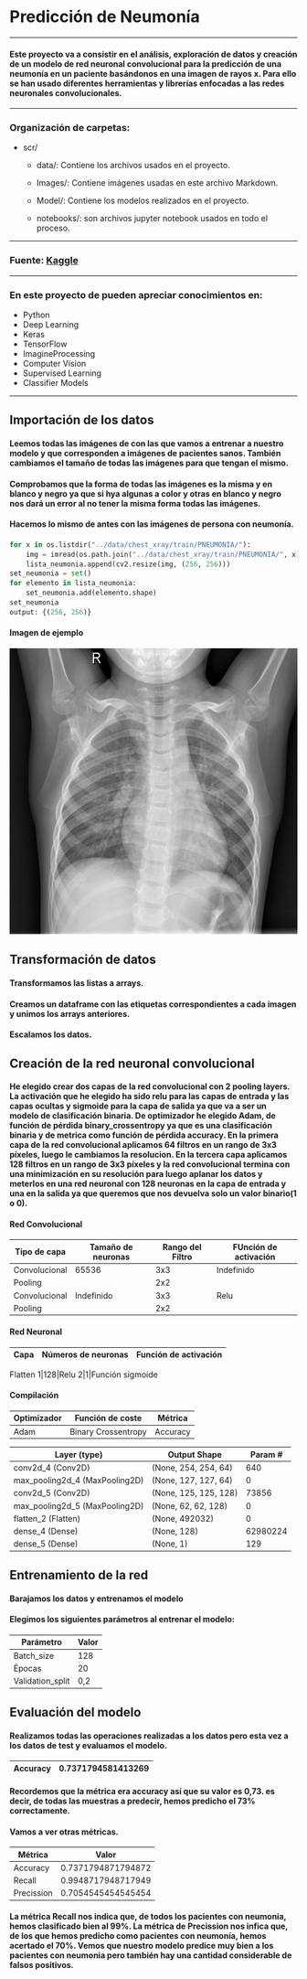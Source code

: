 # **Predicción de Neumonía**

-----
#### Este proyecto va a consistir en el análisis, exploración de datos y creación de un modelo de red neuronal convolucional para la predicción de una neumonía en un paciente basándonos en una imagen de rayos x. Para ello se han usado diferentes herramientas y librerías enfocadas a las redes neuronales convolucionales.



-----

### Organización de carpetas: 

* scr/
    * data/: Contiene los archivos usados en el proyecto.
    
    * Images/: Contiene imágenes usadas en este archivo Markdown.

    * Model/: Contiene los modelos realizados en el proyecto.

    * notebooks/: son archivos jupyter notebook usados en todo el proceso.

------

### Fuente: [Kaggle](https://www.kaggle.com/datasets/paultimothymooney/chest-xray-pneumonia)

------

### En este proyecto de pueden apreciar conocimientos en:

* Python
* Deep Learning
* Keras
* TensorFlow
* ImagineProcessing
* Computer Vision
* Supervised Learning
* Classifier Models

------

## **Importación de los datos**

#### Leemos todas las imágenes de con las que vamos a entrenar a nuestro modelo y que corresponden a imágenes de pacientes sanos. También cambiamos el tamaño de todas las imágenes para que tengan el mismo.

#### Comprobamos que la forma de todas las imágenes es la misma y en blanco y negro ya que si hya algunas a color y otras en blanco y negro nos dará un error al no tener la misma forma todas las imágenes.

#### Hacemos lo mismo de antes con las imágenes de persona con neumonía.
```py
for x in os.listdir("../data/chest_xray/train/PNEUMONIA/"):
    img = imread(os.path.join("../data/chest_xray/train/PNEUMONIA/", x),as_gray=True)
    lista_neumonia.append(cv2.resize(img, (256, 256)))
set_neumonia = set()
for elemento in lista_neumonia:
    set_neumonia.add(elemento.shape)
set_neumonia
output: {(256, 256)}
```
#### Imagen de ejemplo

<img src="src/data/chest_xray/train/NORMAL/IM-0115-0001.jpeg"  width="600" height="500">

## Transformación de datos
#### Transformamos las listas a arrays.

#### Creamos un dataframe con las etiquetas correspondientes a cada imagen y unimos los arrays anteriores.
#### Escalamos los datos.

## Creación de la red neuronal convolucional
#### He elegido crear dos capas de la red convolucional con 2 pooling layers. La activación que he elegido ha sido relu para las capas de entrada y las capas ocultas y sigmoide para la capa de salida ya que va a ser un modelo de clasificación binaria. De optimizador he elegido Adam, de función de pérdida binary_crossentropy ya que es una clasificación binaria y de metrica como función de pérdida accuracy. En la primera capa de la red convolucional aplicamos 64 filtros en un rango de 3x3 píxeles, luego le cambiamos la resolucion. En la tercera capa aplicamos 128 filtros en un rango de 3x3 píxeles y la red convolucional termina con una minimización en su resolución para luego aplanar los datos y meterlos en una red neuronal con 128 neuronas en la capa de entrada y una en la salida ya que queremos que nos devuelva solo un valor binario(1 o 0).

#### Red Convolucional
Tipo de capa|Tamaño de neuronas|Rango del Filtro|FUnción de activación
-----|-----|----|---
Convolucional|65536|3x3|Indefinido
Pooling||2x2|
Convolucional|Indefinido|3x3|Relu
Pooling||2x2|

#### Red Neuronal
Capa| Números de neuronas| Función de activación
------|-----|------
Flatten
1|128|Relu
2|1|Función sigmoide
#### Compilación
Optimizador| Función de coste| Métrica
---|---|---
Adam|Binary Crossentropy| Accuracy

 Layer (type)          |      Output Shape        |      Param #   
---|----|-----
conv2d_4 (Conv2D)      |     (None, 254, 254, 64)  |    640       
max_pooling2d_4 (MaxPooling2D)  | (None, 127, 127, 64)  |   0                                                                      
conv2d_5 (Conv2D)       |    (None, 125, 125, 128)  |   73856     
max_pooling2d_5 (MaxPooling2D)  | (None, 62, 62, 128)  |    0                                                                      
flatten_2 (Flatten)      |    (None, 492032)     |       0         
dense_4 (Dense)       |     (None, 128)      |         62980224  
dense_5 (Dense)       |     (None, 1)       |          129  
## Entrenamiento de la red

#### Barajamos los datos y entrenamos el modelo

#### Elegimos los siguientes parámetros al entrenar el modelo:
Parámetro | Valor
---|----
Batch_size | 128
Épocas | 20
Validation_split | 0,2
## Evaluación del modelo

#### Realizamos todas las operaciones realizadas a los datos pero esta vez a los datos de test y evaluamos el modelo.
Accuracy|0.7371794581413269
----|-----
#### Recordemos que la métrica era accuracy así que su valor es 0,73. es decir, de todas las muestras a predecir, hemos predicho el 73% correctamente.

#### Vamos a ver otras métricas.
Métrica|Valor
----|----
Accuracy| 0.7371794871794872
Recall| 0.9948717948717949
Precission| 0.7054545454545454

#### La métrica Recall nos indica que, de todos los pacientes con neumonia, hemos clasificado bien al 99%. La métrica de Precission nos infica que, de los que hemos predicho como pacientes con neumonía, hemos acertado el 70%. Vemos que nuestro modelo predice muy bien a los pacientes con neumonia pero también hay una cantidad considerable de falsos positivos.
